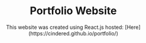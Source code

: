 <h1 align="center">
   Portfolio Website
</h1>
<p align="center">
   This website was created using React.js hosted: [Here](https://cindered.github.io/portfolio/)
   <br>
</p>
